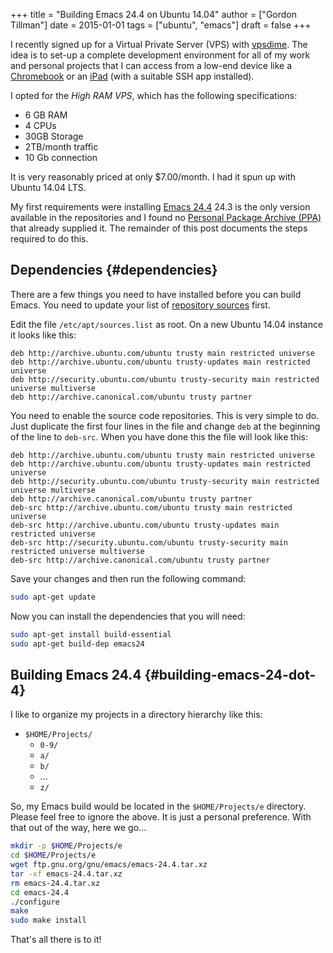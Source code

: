 +++
title = "Building Emacs 24.4 on Ubuntu 14.04"
author = ["Gordon Tillman"]
date = 2015-01-01
tags = ["ubuntu", "emacs"]
draft = false
+++

I recently signed up for a Virtual Private Server (VPS) with [vpsdime](https://vpsdime.com).
The idea is to set-up a complete development environment for all of my
work and personal projects that I can access from a low-end device
like a [Chromebook](https://www.google.com/chrome/devices/) or an [iPad](https://www.apple.com/ipad/) (with a suitable SSH app installed).

<!--more-->

I opted for the _High RAM VPS_, which has the following
specifications:

-   6 GB RAM
-   4 CPUs
-   30GB Storage
-   2TB/month traffic
-   10 Gb connection

It is very reasonably priced at only $7.00/month.  I had it spun up
with Ubuntu 14.04 LTS.

My first requirements were installing [Emacs 24.4](http://www.gnu.org/software/emacs/) 24.3 is the only
version available in the repositories and I found no [Personal Package
Archive (PPA)](https://launchpad.net/ubuntu/%2Bppas) that already supplied it. The remainder of this post
documents the steps required to do this.


## Dependencies {#dependencies}

There are a few things you need to have installed before you can build
Emacs.  You need to update your list of [repository sources](https://help.ubuntu.com/community/Repositories/CommandLine) first.

Edit the file `/etc/apt/sources.list` as root.  On a new Ubuntu 14.04 instance
it looks like this:

```text
deb http://archive.ubuntu.com/ubuntu trusty main restricted universe
deb http://archive.ubuntu.com/ubuntu trusty-updates main restricted universe
deb http://security.ubuntu.com/ubuntu trusty-security main restricted universe multiverse
deb http://archive.canonical.com/ubuntu trusty partner
```

You need to enable the source code repositories.  This is very simple
to do.  Just duplicate the first four lines in the file and change
`deb` at the beginning of the line to `deb-src`.  When you have done
this the file will look like this:

```text
deb http://archive.ubuntu.com/ubuntu trusty main restricted universe
deb http://archive.ubuntu.com/ubuntu trusty-updates main restricted universe
deb http://security.ubuntu.com/ubuntu trusty-security main restricted universe multiverse
deb http://archive.canonical.com/ubuntu trusty partner
deb-src http://archive.ubuntu.com/ubuntu trusty main restricted universe
deb-src http://archive.ubuntu.com/ubuntu trusty-updates main restricted universe
deb-src http://security.ubuntu.com/ubuntu trusty-security main restricted universe multiverse
deb-src http://archive.canonical.com/ubuntu trusty partner
```

Save your changes and then run the following command:

```sh
sudo apt-get update
```

Now you can install the dependencies that you will need:

```sh
sudo apt-get install build-essential
sudo apt-get build-dep emacs24
```


## Building Emacs 24.4 {#building-emacs-24-dot-4}

I like to organize my projects in a directory hierarchy like this:

-   `$HOME/Projects/`
    -   `0-9/`
    -   `a/`
    -   `b/`
    -   ...
    -   `z/`

So, my Emacs build would be located in the `$HOME/Projects/e`
directory.  Please feel free to ignore the above.  It is just a
personal preference.  With that out of the way, here we go...

```sh
mkdir -p $HOME/Projects/e
cd $HOME/Projects/e
wget ftp.gnu.org/gnu/emacs/emacs-24.4.tar.xz
tar -xf emacs-24.4.tar.xz
rm emacs-24.4.tar.xz
cd emacs-24.4
./configure
make
sudo make install
```

That's all there is to it!

